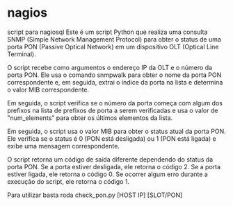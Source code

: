 # nagios
script para nagiosql
Este é um script Python que realiza uma consulta SNMP (Simple Network Management Protocol) para obter o status de uma porta PON (Passive Optical Network) em um dispositivo OLT (Optical Line Terminal).

O script recebe como argumentos o endereço IP da OLT e o número da porta PON. Ele usa o comando snmpwalk para obter o nome da porta PON correspondente e, em seguida, extrai o índice da porta na lista e determina o valor MIB correspondente.

Em seguida, o script verifica se o número da porta começa com algum dos prefixos na lista de prefixos de porta a serem verificadas e usa o valor de "num_elements" para obter os últimos elementos da lista.

Em seguida, o script usa o valor MIB para obter o status atual da porta PON. Ele verifica se o status é 0 (PON está desligada) ou 1 (PON está ligada) e exibe uma mensagem correspondente.

O script retorna um código de saída diferente dependendo do status da porta PON. Se a porta estiver desligada, ele retorna o código 2. Se a porta estiver ligada, ele retorna o código 0. Se ocorrer algum erro durante a execução do script, ele retorna o código 1.

Para utilizar basta roda check_pon.py [HOST IP] [SLOT/PON]
